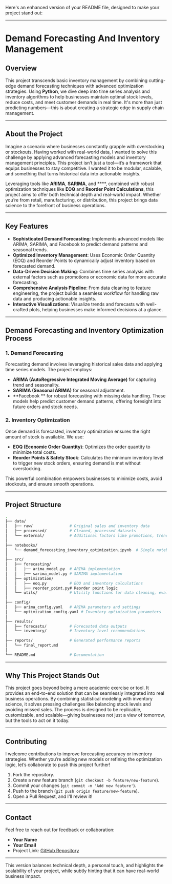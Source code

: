 Here's an enhanced version of your README file, designed to make your project stand out:

---

# **Demand Forecasting And Inventory Management**

## **Overview**
This project transcends basic inventory management by combining cutting-edge demand forecasting techniques with advanced optimization strategies. Using **Python**, we dive deep into time series analysis and inventory algorithms to help businesses maintain optimal stock levels, reduce costs, and meet customer demands in real time. It's more than just predicting numbers—this is about creating a strategic edge in supply chain management.

---

## **About the Project**
Imagine a scenario where businesses constantly grapple with overstocking or stockouts. Having worked with real-world data, I wanted to solve this challenge by applying advanced forecasting models and inventory management principles. This project isn’t just a tool—it’s a framework that equips businesses to stay competitive. I wanted it to be modular, scalable, and something that turns historical data into actionable insights.

Leveraging tools like **ARIMA**, **SARIMA**, and ****, combined with robust optimization techniques like **EOQ** and **Reorder Point Calculations**, this project aims to offer both technical depth and real-world impact. Whether you’re from retail, manufacturing, or distribution, this project brings data science to the forefront of business operations.

---

## **Key Features**
- **Sophisticated Demand Forecasting**: Implements advanced models like ARIMA, SARIMA, and Facebook  to predict demand patterns and seasonal trends.
- **Optimized Inventory Management**: Uses Economic Order Quantity (EOQ) and Reorder Points to dynamically adjust inventory based on forecasted demand.
- **Data-Driven Decision Making**: Combines time series analysis with external factors such as promotions or economic data for more accurate forecasting.
- **Comprehensive Analysis Pipeline**: From data cleaning to feature engineering, the project builds a seamless workflow for handling raw data and producing actionable insights.
- **Interactive Visualizations**: Visualize trends and forecasts with well-crafted plots, helping businesses make informed decisions at a glance.

---

## **Demand Forecasting and Inventory Optimization Process**
### **1. Demand Forecasting**
Forecasting demand involves leveraging historical sales data and applying time series models. The project employs:
- **ARIMA (AutoRegressive Integrated Moving Average)** for capturing trend and seasonality.
- **SARIMA (Seasonal ARIMA)** for seasonal adjustment.
- **Facebook ** for robust forecasting with missing data handling.
These models help predict customer demand patterns, offering foresight into future orders and stock needs.

### **2. Inventory Optimization**
Once demand is forecasted, inventory optimization ensures the right amount of stock is available. We use:
- **EOQ (Economic Order Quantity)**: Optimizes the order quantity to minimize total costs.
- **Reorder Points & Safety Stock**: Calculates the minimum inventory level to trigger new stock orders, ensuring demand is met without overstocking.

This powerful combination empowers businesses to minimize costs, avoid stockouts, and ensure smooth operations.

---

## **Project Structure**
```bash
.
├── data/                   
│   ├── raw/                # Original sales and inventory data
│   ├── processed/          # Cleaned, processed datasets
│   └── external/           # Additional factors like promotions, trends
│
├── notebooks/              
│   └── demand_forecasting_inventory_optimization.ipynb  # Single notebook handling EDA, forecasting, and optimization
│
├── src/                    
│   ├── forecasting/        
│   │   ├── arima_model.py  # ARIMA implementation
│   │   ├── sarima_model.py # SARIMA implementation
│   ├── optimization/       
│   │   ├── eoq.py          # EOQ and inventory calculations
│   │   ├── reorder_point.py# Reorder point logic
│   └── utils/              # Utility functions for data cleaning, evaluation
│
├── config/                 
│   ├── arima_config.yaml   # ARIMA parameters and settings
│   └── optimization_config.yaml # Inventory optimization parameters
│
├── results/                
│   ├── forecasts/          # Forecasted data outputs
│   └── inventory/          # Inventory level recommendations
│
├── reports/                # Generated performance reports
│   └── final_report.md     
│
└── README.md               # Documentation
```

---

## **Why This Project Stands Out**
This project goes beyond being a mere academic exercise or tool. It provides an end-to-end solution that can be seamlessly integrated into real business operations. By combining statistical modeling with inventory science, it solves pressing challenges like balancing stock levels and avoiding missed sales. The process is designed to be replicable, customizable, and scalable—giving businesses not just a view of tomorrow, but the tools to act on it today.

---

## **Contributing**
I welcome contributions to improve forecasting accuracy or inventory strategies. Whether you’re adding new models or refining the optimization logic, let’s collaborate to push this project further!

1. Fork the repository.
2. Create a new feature branch (`git checkout -b feature/new-feature`).
3. Commit your changes (`git commit -m 'Add new feature'`).
4. Push to the branch (`git push origin feature/new-feature`).
5. Open a Pull Request, and I'll review it!

---

## **Contact**
Feel free to reach out for feedback or collaboration:
- **Your Name**
- **Your Email**
- Project Link: [GitHub Repository](https://github.com/yourusername/demand-forecasting-inventory-management)

---

This version balances technical depth, a personal touch, and highlights the scalability of your project, while subtly hinting that it can have real-world business impact.
